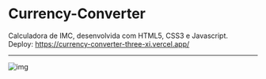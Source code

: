 # Currency-Converter
Calculadora de IMC, desenvolvida com HTML5, CSS3 e Javascript. <br>
Deploy: https://currency-converter-three-xi.vercel.app/ <br>
<hr> 



![img](https://user-images.githubusercontent.com/102002978/193897541-45e58e27-57ca-47db-899a-d0f9f9bc8499.png)
